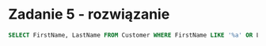 # Zadanie 5 - rozwiązanie

```SQL
SELECT FirstName, LastName FROM Customer WHERE FirstName LIKE '%a' OR LastName LIKE '%a';
```

